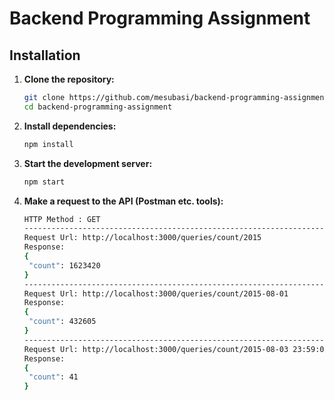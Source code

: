 # Backend Programming Assignment

## Installation

1. **Clone the repository:**

   ```sh
   git clone https://github.com/mesubasi/backend-programming-assignment.git
   cd backend-programming-assignment
   ```

2. **Install dependencies:**

   ```sh
   npm install
   ```

3. **Start the development server:**

   ```sh
   npm start
   ```

4. **Make a request to the API (Postman etc. tools):**

   ```sh
   HTTP Method : GET
   ----------------------------------------------------------------------
   Request Url: http://localhost:3000/queries/count/2015
   Response:
   {
    "count": 1623420
   }
   ----------------------------------------------------------------------
   Request Url: http://localhost:3000/queries/count/2015-08-01
   Response:
   {
    "count": 432605
   }
   ----------------------------------------------------------------------
   Request Url: http://localhost:3000/queries/count/2015-08-03 23:59:06
   Response:
   {
    "count": 41
   }
   ```
